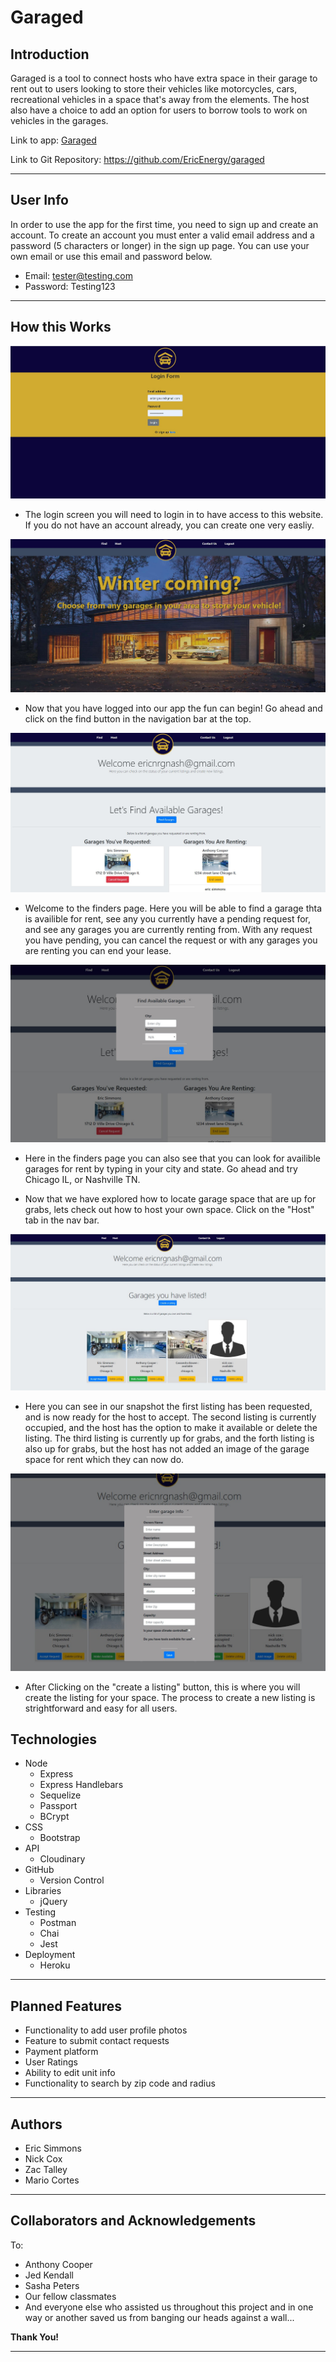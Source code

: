 # Garaged

## Introduction
Garaged is a tool to connect hosts who have extra space in their garage to rent out to users looking to store their vehicles like motorcycles, cars, recreational vehicles in a space that's away from the elements. The host also have a choice to add an option for users to borrow tools to work on vehicles in the garages. 

Link to app: [Garaged](https://garaged-app.herokuapp.com/)

Link to Git Repository: https://github.com/EricEnergy/garaged

---

## User Info

In order to use the app for the first time, you need to sign up and create an account. To create an account you must enter a valid email address and a password (5 characters or longer) in the sign up page. You can use your own email or use this email and password below.
- Email: tester@testing.com
- Password: Testing123

---


## How this Works
![loginscreen](images/b1.jpg)
- The login screen you will need to login in to have access to this website. If you do not have an account already, you can create one very easliy. 

![welcomepage](images/b2.jpg)
- Now that you have logged into our app the fun can begin! Go ahead and click on the find button in the navigation bar at the top. 

![findpage](images/b3.jpg)
- Welcome to the finders page. Here you will be able to find a garage thta is availible for rent, see any you currently have a pending request for, and see any garages you are currently renting from. With any request you have pending, you can cancel the request or with any garages you are renting you can end your lease.

![findtoolbar](images/b4.jpg)
- Here in the finders page you can also see that you can look for availible garages for rent by typing in your city and state. Go ahead and try Chicago IL, or Nashville TN.

- Now that we have explored how to locate garage space that are up for grabs, lets check out how to host your own space. Click on the "Host" tab in the nav bar.

![hostpage](images/b5.jpg)
-  Here you can see in our snapshot the first listing has been requested, and is now ready for the host to accept. The second listing is currently occupied, and the host has the option to make it available or delete the listing. The third listing is currently up for grabs, and the forth listing is also up for grabs, but the host has not added an image of the garage space for rent which they can now do. 


![hostpage](images/b6.jpg)
-  After Clicking on the "create a listing" button, this is where you will create the listing for your space. The process to create a new listing is strightforward and easy for all users. 

## Technologies
- Node
    - Express
    - Express Handlebars
    - Sequelize
    - Passport
    - BCrypt
- CSS
    - Bootstrap
- API
    - Cloudinary
- GitHub
    - Version Control
- Libraries
    - jQuery
- Testing
    - Postman
    - Chai
    - Jest
- Deployment
    - Heroku

---

## Planned Features

- Functionality to add user profile photos
- Feature to submit contact requests
- Payment platform
- User Ratings
- Ability to edit unit info
- Functionality to search by zip code and radius

---

## Authors
- Eric Simmons
- Nick Cox
- Zac Talley
- Mario Cortes

---

## Collaborators and Acknowledgements
To:
- Anthony Cooper
- Jed Kendall
- Sasha Peters
- Our fellow classmates
- And everyone else who assisted us throughout this project and in one way or another saved us from banging our heads against a wall...

**Thank You!**

---
